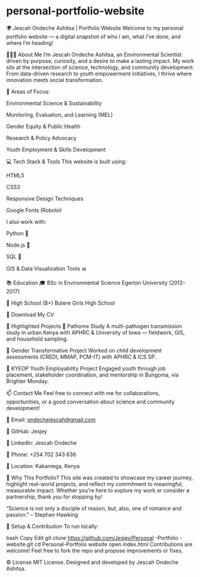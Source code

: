 # personal-portfolio-website
🌍 Jescah Ondeche Ashitsa | Portfolio Website
Welcome to my personal portfolio website — a digital snapshot of who I am, what I’ve done, and where I’m heading!

👩🏽‍🔬 About Me
I’m Jescah Ondeche Ashitsa, an Environmental Scientist driven by purpose, curiosity, and a desire to make a lasting impact. My work sits at the intersection of science, technology, and community development. From data-driven research to youth empowerment initiatives, I thrive where innovation meets social transformation.

🎯 Areas of Focus:

Environmental Science & Sustainability

Monitoring, Evaluation, and Learning (MEL)

Gender Equity & Public Health

Research & Policy Advocacy

Youth Employment & Skills Development

💻 Tech Stack & Tools
This website is built using:

HTML5

CSS3

Responsive Design Techniques

Google Fonts (Roboto)

I also work with:

Python 🐍

Node.js 🚀

SQL 🧮

GIS & Data Visualization Tools 📊

📚 Education
🎓 BSc in Environmental Science
Egerton University (2012–2017)

📘 High School (B+)
Butere Girls High School

📄 Download My CV

🔬 Highlighted Projects
🔹 Pathome Study
A multi-pathogen transmission study in urban Kenya with APHRC & University of Iowa — fieldwork, GIS, and household sampling.

🔹 Gender Transformative Project
Worked on child development assessments (CREDI, MMAP, PCM-IT) with APHRC & ICS SP.

🔹 KYEOP Youth Employability Project
Engaged youth through job placement, stakeholder coordination, and mentorship in Bungoma, via Brighter Monday.

📫 Contact Me
Feel free to connect with me for collaborations, opportunities, or a good conversation about science and community development!

📧 Email: ondechejescah@gmail.com

🔗 GitHub: Jesjey

💼 LinkedIn: Jescah Ondeche

📱 Phone: +254 702 343 636

📍 Location: Kakamega, Kenya

🌟 Why This Portfolio?
This site was created to showcase my career journey, highlight real-world projects, and reflect my commitment to meaningful, measurable impact. Whether you’re here to explore my work or consider a partnership, thank you for stopping by!

“Science is not only a disciple of reason, but, also, one of romance and passion.” – Stephen Hawking

🔧 Setup & Contribution
To run locally:

bash
Copy
Edit
git clone https://github.com/Jesjey/Personal -Portfolio -website.git
cd Personal-Portfolio website
open index.html
Contributions are welcome! Feel free to fork the repo and propose improvements or fixes.

©️ License
MIT License.
Designed and developed by Jescah Ondeche Ashitsa.